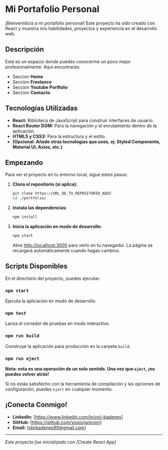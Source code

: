 # Mi Portafolio Personal

¡Bienvenido/a a mi portafolio personal! Este proyecto ha sido creado con React y muestra mis habilidades, proyectos y experiencia en el desarrollo web.

## Descripción

Este es un espacio donde puedes conocerme un poco mejor profesionalmente. Aquí encontrarás:

*   Seccion **Home**
*   Seccion **Freelance** 
*   Seccion **Youtube Portfolio** 
*   Seccion **Contacto** 
## Tecnologías Utilizadas

*   **React:** Biblioteca de JavaScript para construir interfaces de usuario.
*   **React Router DOM:** Para la navegación y el enrutamiento dentro de la aplicación.
*   **HTML5 y CSS3:** Para la estructura y el estilo.
*   **(Opcional: Añade otras tecnologías que uses, ej: Styled Components, Material UI, Axios, etc.)**

## Empezando

Para ver el proyecto en tu entorno local, sigue estos pasos:

1.  **Clona el repositorio (si aplica):**
    ```bash
    git clone https://URL_DE_TU_REPOSITORIO_AQUI
    cd ./portfolio/
    ```
2.  **Instala las dependencias:**
    ```bash
    npm install
    ```
3.  **Inicia la aplicación en modo de desarrollo:**
    ```bash
    npm start
    ```
    Abre [http://localhost:3000](http://localhost:3000) para verlo en tu navegador. La página se recargará automáticamente cuando hagas cambios.

## Scripts Disponibles

En el directorio del proyecto, puedes ejecutar:

### `npm start`

Ejecuta la aplicación en modo de desarrollo.

### `npm test`

Lanza el corredor de pruebas en modo interactivo.

### `npm run build`

Construye la aplicación para producción en la carpeta `build`.

### `npm run eject`

**Nota: esta es una operación de un solo sentido. Una vez que `eject`, ¡no puedes volver atrás!**

Si no estás satisfecho con la herramienta de compilación y las opciones de configuración, puedes `eject` en cualquier momento.

## ¡Conecta Conmigo!

*   **LinkedIn:** [https://www.linkedin.com/in/ysii-badenes]
*   **GitHub:** [https://github.com/yosoyignicion]
*   **Email:** [nbrbadenes99@gmail.com]

---

*Este proyecto fue inicializado con [Create React App]*
